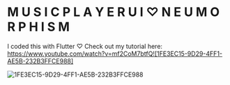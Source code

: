 # M U S I C   P L A Y E R   U I   ♡   N E U M O R P H I S M

I coded this with Flutter ♡ Check out my tutorial here: https://www.youtube.com/watch?v=mf2CoM7btfQ![1FE3EC15-9D29-4FF1-AE5B-232B3FFCE988]

![1FE3EC15-9D29-4FF1-AE5B-232B3FFCE988](https://user-images.githubusercontent.com/29016489/175529747-c9ada595-143f-4770-bc74-fa8f7c9604de.JPG)
